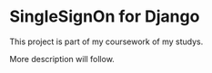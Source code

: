 SingleSignOn for Django
=======================

This project is part of my coursework of my studys.

More description will follow.